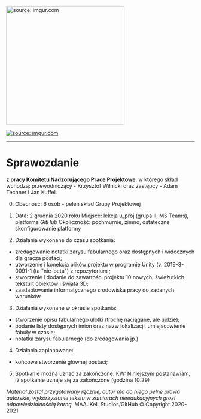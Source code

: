 <a href="https://imgur.com/cGlquD1"><img src="https://i.imgur.com/cGlquD1.png" alt="source: imgur.com" width="316" height="316"></a>

<a href="https://imgur.com/dFrfoUk"><img src="https://i.imgur.com/dFrfoUkm.png" title="source: imgur.com" /></a>

- - - 

# Sprawozdanie

**z pracy Komitetu Nadzorującego Prace Projektowe**, w którego skład wchodzą: przewodniczący - Krzysztof Wiłnicki oraz zastępcy - Adam Techner i Jan Kuffel.

0. Obecność: 6 osób - pełen skład Grupy Projektowej

1. Data: 2 grudnia 2020 roku
Miejsce: lekcja u_proj (grupa II, MS Teams), platforma *GitHub*
Okoliczność: pochmurnie, zimno, ostateczne skonfigurowanie platformy 

2. Działania wykonane do czasu spotkania:
 - zredagowanie notatki zarysu fabularnego oraz dostępnych i widocznych dla gracza postaci;
 - utworzenie i konekcja plików projektu w programie Unity (v. 2019-3-0091-1 (ta "nie-beta") z repozytorium ;
 - stworzenie i dodanie do zawartości projektu 10 nowych, świeżutkich teksturt obiektów i świata 3D;
 - zaadaptowanie informatycznego środowiska pracy do zadanych warunków

3. Działania wykonane w okresie spotkania:
 - stworzenie opisu fabularnego ulotki (trochę naciągane, ale ujdzie);
 - podanie listy dostępnych imion oraz nazw lokalizacji, umiejscowienie fabuły w czasie;
 - notatka zarysu fabularnego (do zredagowania jp.)
 
4. Działania zaplanowane:
 - końcowe stworzenie głównej postaci;
 
5. Spotkanie można uznać za zakończone.
KW: Niniejszym postanawiam, iż spotkanie uznaje się za zakończone (godzina 10:29)

*Materiał został przygotowany ręcznie, autor ma do niego pełne prawa autorskie, wykorzystanie tekstu w zamiarach nieedukacyjnych grozi odpowiedzialnością karną.*
 MAAJKeL Studios/GitHub © Copyright 2020-2021
